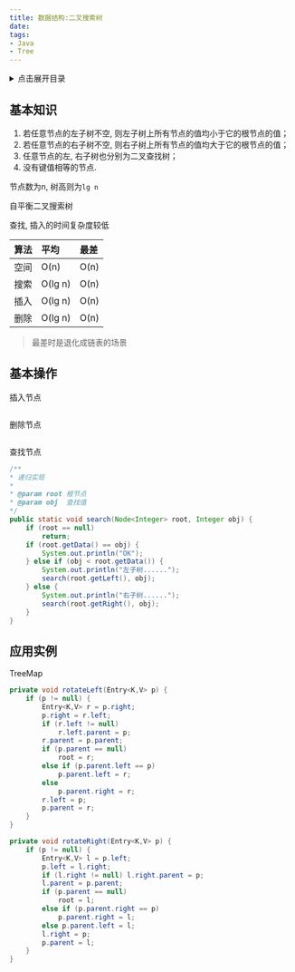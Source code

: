 ```yaml
---
title: 数据结构:二叉搜索树
date: 
tags:
- Java
- Tree
---
```

<details>
<summary>点击展开目录</summary>
<!-- TOC -->

- [基本知识](#基本知识)
- [基本操作](#基本操作)
- [应用实例](#应用实例)

<!-- /TOC -->
</details>

## 基本知识

1. 若任意节点的左子树不空, 则左子树上所有节点的值均小于它的根节点的值；
2. 若任意节点的右子树不空, 则右子树上所有节点的值均大于它的根节点的值；
3. 任意节点的左, 右子树也分别为二叉查找树；
4. 没有键值相等的节点.

节点数为n, 树高则为`lg n`

自平衡二叉搜索树


查找, 插入的时间复杂度较低

| 算法 | 平均    | 最差 |
| :--- | :------ | :--- |
| 空间 | O(n)    | O(n) |
| 搜索 | O(lg n) | O(n) |
| 插入 | O(lg n) | O(n) |
| 删除 | O(lg n) | O(n) |

> 最差时是退化成链表的场景

## 基本操作

插入节点

```Java

```

删除节点

```Java

```


查找节点

```Java
/**
* 递归实现
*
* @param root 根节点
* @param obj  查找值
*/
public static void search(Node<Integer> root, Integer obj) {
    if (root == null)
        return;
    if (root.getData() == obj) {
        System.out.println("OK");
    } else if (obj < root.getData()) {
        System.out.println("左子树......");
        search(root.getLeft(), obj);
    } else {
        System.out.println("右子树......");
        search(root.getRight(), obj);
    }
}
```

## 应用实例

TreeMap

```Java
private void rotateLeft(Entry<K,V> p) {
    if (p != null) {
        Entry<K,V> r = p.right;
        p.right = r.left;
        if (r.left != null)
            r.left.parent = p;
        r.parent = p.parent;
        if (p.parent == null)
            root = r;
        else if (p.parent.left == p)
            p.parent.left = r;
        else
            p.parent.right = r;
        r.left = p;
        p.parent = r;
    }
}
```
```Java
private void rotateRight(Entry<K,V> p) {
    if (p != null) {
        Entry<K,V> l = p.left;
        p.left = l.right;
        if (l.right != null) l.right.parent = p;
        l.parent = p.parent;
        if (p.parent == null)
            root = l;
        else if (p.parent.right == p)
            p.parent.right = l;
        else p.parent.left = l;
        l.right = p;
        p.parent = l;
    }
}
```


